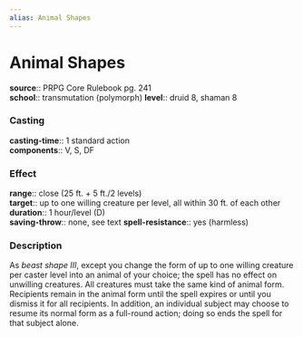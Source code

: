```yaml
---
alias: Animal Shapes
---
```


# Animal Shapes 

**source**:: PRPG Core Rulebook pg. 241  
**school**:: transmutation (polymorph)
**level**:: druid 8, shaman 8

### Casting 

**casting-time**:: 1 standard action  
**components**:: V, S, DF

### Effect 

**range**:: close (25 ft. + 5 ft./2 levels)  
**target**:: up to one willing creature per level, all within 30 ft. of each other  
**duration**:: 1 hour/level (D)  
**saving-throw**:: none, see text
**spell-resistance**:: yes (harmless)

### Description 

As *beast shape III*, except you change the form of up to one willing creature per caster level into an animal of your choice; the spell has no effect on unwilling creatures. All creatures must take the same kind of animal form. Recipients remain in the animal form until the spell expires or until you dismiss it for all recipients. In addition, an individual subject may choose to resume its normal form as a full-round action; doing so ends the spell for that subject alone.
